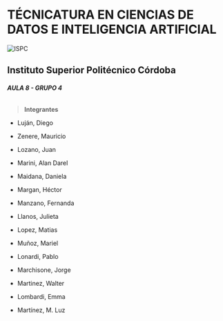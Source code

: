 # TÉCNICATURA EN CIENCIAS DE DATOS E INTELIGENCIA ARTIFICIAL

![ISPC](http://drive.google.com/uc?export=view&id=1WQ7jzUPaGrOdj6j1RrliZpUp2aXIZyQr)

## Instituto Superior Politécnico Córdoba

###### **AULA 8 - GRUPO 4**

> **Integrantes**

* Luján, Diego

* Zenere, Mauricio

* Lozano, Juan

* Marini, Alan Darel

* Maidana, Daniela

* Margan, Héctor

* Manzano, Fernanda

* Llanos, Julieta

* Lopez, Matias

* Muñoz, Mariel

* Lonardi, Pablo

* Marchisone, Jorge

* Martinez, Walter

* Lombardi, Emma

* Martínez, M. Luz
